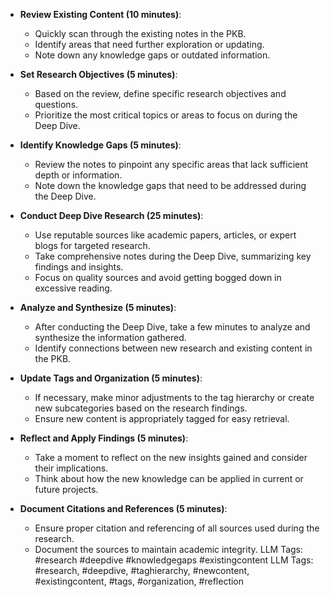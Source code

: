 - **Review Existing Content (10 minutes)**:
    - Quickly scan through the existing notes in the PKB.
    - Identify areas that need further exploration or updating.
    - Note down any knowledge gaps or outdated information.
- **Set Research Objectives (5 minutes)**:
    - Based on the review, define specific research objectives and questions.
    - Prioritize the most critical topics or areas to focus on during the Deep Dive.

- **Identify Knowledge Gaps (5 minutes)**:
    - Review the notes to pinpoint any specific areas that lack sufficient depth or information.
    - Note down the knowledge gaps that need to be addressed during the Deep Dive.

- **Conduct Deep Dive Research (25 minutes)**:
    - Use reputable sources like academic papers, articles, or expert blogs for targeted research.
    - Take comprehensive notes during the Deep Dive, summarizing key findings and insights.
    - Focus on quality sources and avoid getting bogged down in excessive reading.

- **Analyze and Synthesize (5 minutes)**:
    - After conducting the Deep Dive, take a few minutes to analyze and synthesize the information gathered.
    - Identify connections between new research and existing content in the PKB.

- **Update Tags and Organization (5 minutes)**:
    - If necessary, make minor adjustments to the tag hierarchy or create new subcategories based on the research findings.
    - Ensure new content is appropriately tagged for easy retrieval.
- **Reflect and Apply Findings (5 minutes)**:
    - Take a moment to reflect on the new insights gained and consider their implications.
    - Think about how the new knowledge can be applied in current or future projects.

- **Document Citations and References (5 minutes)**:
    - Ensure proper citation and referencing of all sources used during the research.
    - Document the sources to maintain academic integrity.
LLM Tags:  #research #deepdive #knowledgegaps #existingcontent
LLM Tags:  #research, #deepdive, #taghierarchy, #newcontent, #existingcontent, #tags, #organization, #reflection